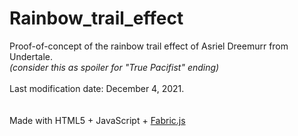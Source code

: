 # Rainbow_trail_effect

Proof-of-concept of the rainbow trail effect of Asriel Dreemurr from Undertale.<br>
<i>(consider this as spoiler for "True Pacifist" ending)</i><br>
<br>
Last modification date: December 4, 2021.<br>
<br>  
Made with HTML5 + JavaScript + <a href="http://fabricjs.com/">Fabric.js</a>
